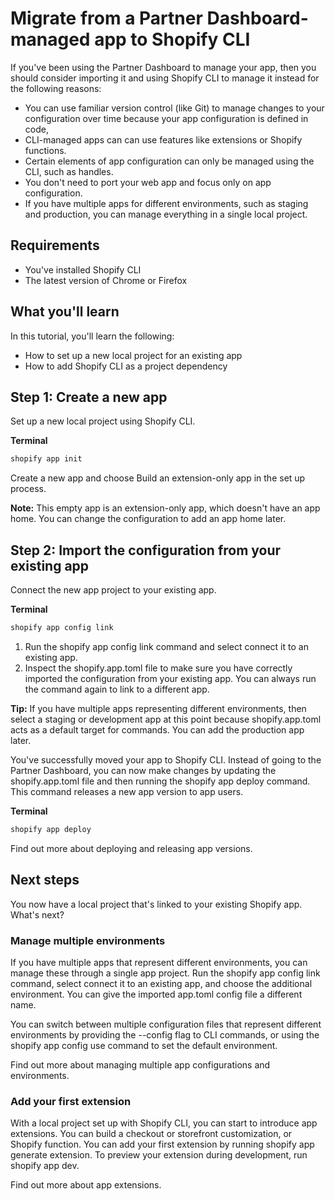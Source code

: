 # Migrate from a Partner Dashboard-managed app to Shopify CLI

If you've been using the Partner Dashboard to manage your app, then you should consider importing it and using Shopify CLI to manage it instead for the following reasons:

- You can use familiar version control (like Git) to manage changes to your configuration over time because your app configuration is defined in code,
- CLI-managed apps can can use features like extensions or Shopify functions.
- Certain elements of app configuration can only be managed using the CLI, such as handles.
- You don't need to port your web app and focus only on app configuration.
- If you have multiple apps for different environments, such as staging and production, you can manage everything in a single local project.

## Requirements

- You've installed Shopify CLI
- The latest version of Chrome or Firefox

## What you'll learn

In this tutorial, you'll learn the following:

- How to set up a new local project for an existing app
- How to add Shopify CLI as a project dependency

## Step 1: Create a new app

Set up a new local project using Shopify CLI.

**Terminal**
```bash
shopify app init
```

Create a new app and choose Build an extension-only app in the set up process.

**Note:** This empty app is an extension-only app, which doesn't have an app home. You can change the configuration to add an app home later.

## Step 2: Import the configuration from your existing app

Connect the new app project to your existing app.

**Terminal**
```bash
shopify app config link
```

1. Run the shopify app config link command and select connect it to an existing app.
2. Inspect the shopify.app.toml file to make sure you have correctly imported the configuration from your existing app. You can always run the command again to link to a different app.

**Tip:** If you have multiple apps representing different environments, then select a staging or development app at this point because shopify.app.toml acts as a default target for commands. You can add the production app later.

You've successfully moved your app to Shopify CLI. Instead of going to the Partner Dashboard, you can now make changes by updating the shopify.app.toml file and then running the shopify app deploy command. This command releases a new app version to app users.

**Terminal**
```bash
shopify app deploy
```

Find out more about deploying and releasing app versions.

## Next steps

You now have a local project that's linked to your existing Shopify app. What's next?

### Manage multiple environments

If you have multiple apps that represent different environments, you can manage these through a single app project. Run the shopify app config link command, select connect it to an existing app, and choose the additional environment. You can give the imported app.toml config file a different name.

You can switch between multiple configuration files that represent different environments by providing the --config flag to CLI commands, or using the shopify app config use command to set the default environment.

Find out more about managing multiple app configurations and environments.

### Add your first extension

With a local project set up with Shopify CLI, you can start to introduce app extensions. You can build a checkout or storefront customization, or Shopify function. You can add your first extension by running shopify app generate extension. To preview your extension during development, run shopify app dev.

Find out more about app extensions.